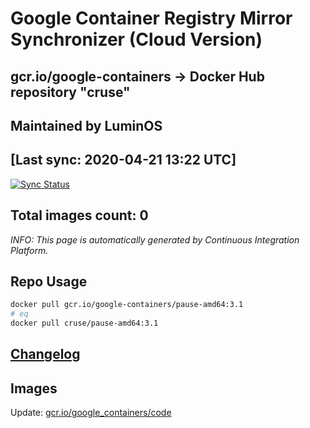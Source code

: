# Google Container Registry Mirror Synchronizer (Cloud Version)

## gcr.io/google-containers -> Docker Hub repository "cruse"

## Maintained by **LuminOS** 

## [Last sync: **2020-04-21 13:22 UTC**]

[![Sync Status](https://travis-ci.org/cruse123/luminos_gcr.io_dockerhub.svg?branch=sync)](https://travis-ci.org/cruse123/luminos_gcr.io_dockerhub)

## Total images count: **0**

*INFO: This page is automatically generated by Continuous Integration Platform.*

## Repo Usage

```bash
docker pull gcr.io/google-containers/pause-amd64:3.1
# eq 
docker pull cruse/pause-amd64:3.1
```

## [Changelog](./CHANGELOG.md)

## Images


Update: [gcr.io/google_containers/code](https://hub.docker.com/r/cruse/code/tags/)

